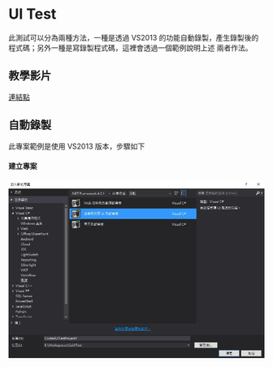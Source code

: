 # UI Test

此測試可以分為兩種方法，一種是透過 VS2013 的功能自動錄製，產生錄製後的程式碼；另外一種是寫錄製程式碼，這裡會透過一個範例說明上述
兩者作法。

## 教學影片

[連結點](https://www.youtube.com/watch?v=WRRpXT8yxMI)

## 自動錄製

此專案範例是使用 VS2013 版本，步驟如下
####  建立專案
![alt tag](https://github.com/sojoasd/CsUITest/blob/master/CodeUITest/Image/%E5%BB%BA%E7%AB%8B%E5%B0%88%E6%A1%88.JPG)
